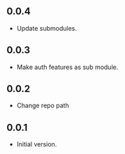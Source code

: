 ## 0.0.4

- Update submodules.

## 0.0.3

- Make auth features as sub module.

## 0.0.2

- Change repo path

## 0.0.1

- Initial version.
